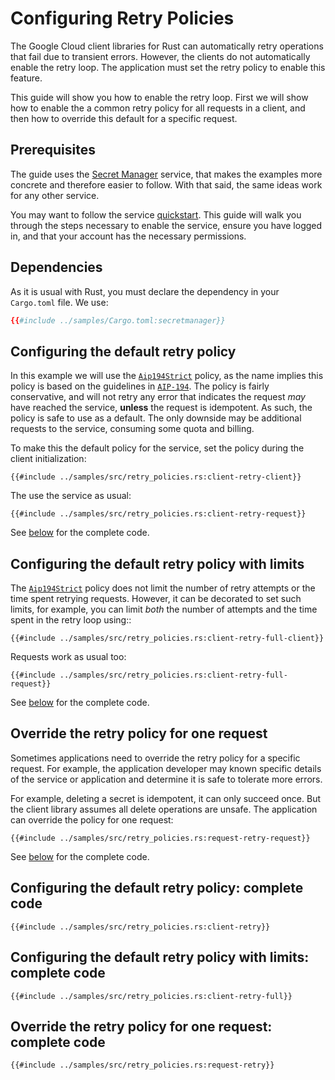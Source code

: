 <!-- 
Copyright 2025 Google LLC

Licensed under the Apache License, Version 2.0 (the "License");
you may not use this file except in compliance with the License.
You may obtain a copy of the License at

    https://www.apache.org/licenses/LICENSE-2.0

Unless required by applicable law or agreed to in writing, software
distributed under the License is distributed on an "AS IS" BASIS,
WITHOUT WARRANTIES OR CONDITIONS OF ANY KIND, either express or implied.
See the License for the specific language governing permissions and
limitations under the License.
-->

# Configuring Retry Policies

The Google Cloud client libraries for Rust can automatically retry operations
that fail due to transient errors. However, the clients do not automatically
enable the retry loop. The application must set the retry policy to enable
this feature.

This guide will show you how to enable the retry loop. First we will show how
to enable the a common retry policy for all requests in a client, and then how
to override this default for a specific request.

## Prerequisites

The guide uses the [Secret Manager] service, that makes the examples more
concrete and therefore easier to follow. With that said, the same ideas work for
any other service.

You may want to follow the service [quickstart]. This guide will walk you
through the steps necessary to enable the service, ensure you have logged in,
and that your account has the necessary permissions.

## Dependencies

As it is usual with Rust, you must declare the dependency in your
`Cargo.toml` file. We use:

```toml
{{#include ../samples/Cargo.toml:secretmanager}}
```

## Configuring the default retry policy

In this example we will use the [`Aip194Strict`] policy, as the name implies
this policy is based on the guidelines in [`AIP-194`]. The policy is fairly
conservative, and will not retry any error that indicates the request *may* have
reached the service, **unless** the request is idempotent. As such, the policy
is safe to use as a default. The only downside may be additional requests to the
service, consuming some quota and billing.

To make this the default policy for the service, set the policy during the
client initialization:

```rust,ignore
{{#include ../samples/src/retry_policies.rs:client-retry-client}}
```

The use the service as usual:

```rust,ignore
{{#include ../samples/src/retry_policies.rs:client-retry-request}}
```

See [below](#configuring-the-default-retry-policy-complete-code)
for the complete code.

## Configuring the default retry policy with limits

The [`Aip194Strict`] policy does not limit the number of retry attempts or the
time spent retrying requests. However, it can be decorated to set such limits,
for example, you can limit *both* the number of attempts and the time spent in
the retry loop using::

```rust,ignore
{{#include ../samples/src/retry_policies.rs:client-retry-full-client}}
```

Requests work as usual too:

```rust,ignore
{{#include ../samples/src/retry_policies.rs:client-retry-full-request}}
```

See [below](#configuring-the-default-retry-policy-with-limits-complete-code)
for the complete code.

## Override the retry policy for one request

Sometimes applications need to override the retry policy for a specific request.
For example, the application developer may known specific details of the service
or application and determine it is safe to tolerate more errors.

For example, deleting a secret is idempotent, it can only succeed once. But the
client library assumes all delete operations are unsafe. The application can
override the policy for one request:

```rust,ignore
{{#include ../samples/src/retry_policies.rs:request-retry-request}}
```

See [below](#configuring-the-default-retry-policy-with-limits-complete-code)
for the complete code.

## Configuring the default retry policy: complete code

```rust,ignore
{{#include ../samples/src/retry_policies.rs:client-retry}}
```

## Configuring the default retry policy with limits: complete code

```rust,ignore
{{#include ../samples/src/retry_policies.rs:client-retry-full}}
```

## Override the retry policy for one request: complete code

```rust,ignore
{{#include ../samples/src/retry_policies.rs:request-retry}}
```

[quickstart]: https://cloud.google.com/secret-manager/docs/quickstart
[secret manager]: https://cloud.google.com/secret-manager
[`aip-194`]: https://aip.dev/194
[`aip194strict`]: https://docs.rs/google-cloud-gax/latest/google_cloud_gax/retry_policy/struct.Aip194Strict.html
